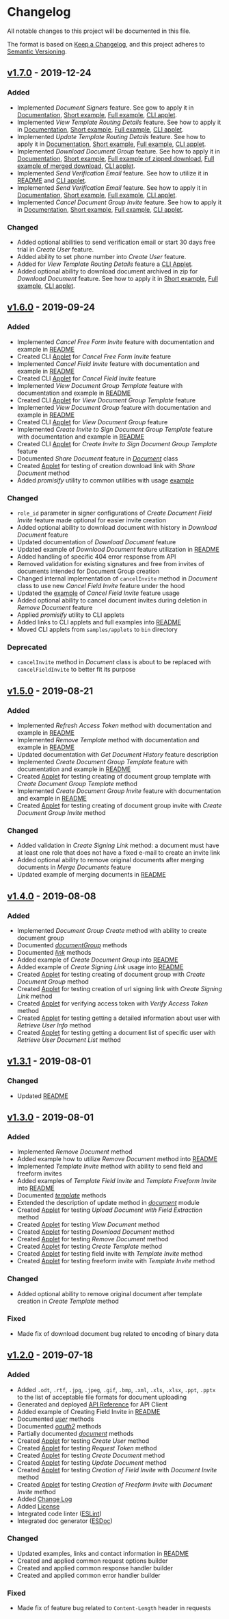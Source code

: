 # Changelog

All notable changes to this project will be documented in this file.

The format is based on [Keep a Changelog](https://keepachangelog.com/en/1.0.0/),
and this project adheres to [Semantic Versioning](https://semver.org/spec/v2.0.0.html).

## [v1.7.0] - 2019-12-24

### Added

- Implemented *Document Signers* feature. See gow to apply it in [Documentation](https://signnow.github.io/SignNowNodeSDK/class/lib/document/index.js~Document.html#static-method-signers), [Short example](https://github.com/signnow/SignNowNodeSDK/blob/master/README.md#document-signers), [Full example](https://github.com/signnow/SignNowNodeSDK/blob/master/samples/snippets/documentSigners.js), [CLI applet](https://github.com/signnow/SignNowNodeSDK/blob/master/bin/document-signers.js).
- Implemented *View Template Routing Details* feature. See how to apply it in [Documentation](https://signnow.github.io/SignNowNodeSDK/class/lib/template/index.js~Template.html#static-method-getRoutingDetails), [Short example](https://github.com/signnow/SignNowNodeSDK/blob/master/README.md#routing-details), [Full example](https://github.com/signnow/SignNowNodeSDK/blob/master/samples/snippets/getRoutingDetails.js), [CLI applet](https://github.com/signnow/SignNowNodeSDK/blob/master/bin/routing-details.js).
- Implemented *Update Template Routing Details* feature. See how to apply it in [Documentation](https://signnow.github.io/SignNowNodeSDK/class/lib/template/index.js~Template.html#static-method-updateRoutingDetails), [Short example](https://github.com/signnow/SignNowNodeSDK/blob/master/README.md#update-routing-details), [Full example](https://github.com/signnow/SignNowNodeSDK/blob/master/samples/snippets/updateTemplateRoutingDetails.js), [CLI applet](https://github.com/signnow/SignNowNodeSDK/blob/master/bin/update-routing-details.js).
- Implemented *Download Document Group* feature. See how to apply it in [Documentation](https://signnow.github.io/SignNowNodeSDK/class/lib/document-group/index.js~Template.html#static-method-download), [Short example](https://github.com/signnow/SignNowNodeSDK/blob/master/README.md#download-document-group), [Full example of zipped download](https://github.com/signnow/SignNowNodeSDK/blob/master/samples/snippets/downloadMergedDocumentGroup.js), [Full example of merged download](https://github.com/signnow/SignNowNodeSDK/blob/master/samples/snippets/downloadZippedDocumentGroup.js), [CLI applet](https://github.com/signnow/SignNowNodeSDK/blob/master/bin/download-document-group.js).
- Implemented *Send Verification Email* feature. See how to utilize it in [README](https://github.com/signnow/SignNowNodeSDK/blob/master/README.md#verify-email) and [CLI applet](https://github.com/signnow/SignNowNodeSDK/blob/master/bin/verify-email.js).
- Implemented *Send Verification Email* feature. See how to apply it in [Documentation](https://signnow.github.io/SignNowNodeSDK/class/lib/template/index.js~Template.html#verify-email), [Short example](https://github.com/signnow/SignNowNodeSDK/blob/master/README.md#verify-email), [Full example](https://github.com/signnow/SignNowNodeSDK/blob/master/samples/snippets/sendVerificationEmail.js), [CLI applet](https://github.com/signnow/SignNowNodeSDK/blob/master/bin/verify-email.js).
- Implemented *Cancel Document Group Invite* feature. See how to apply it in [Documentation](https://signnow.github.io/SignNowNodeSDK/class/lib/document-group/index.js~DocumentGroup.html#static-method-cancelInvite), [Short example](https://github.com/signnow/SignNowNodeSDK/blob/master/README.md#cancel-document-group-invite), [Full example](https://github.com/signnow/SignNowNodeSDK/blob/master/samples/snippets/cancelDocumentGroupInvite.js), [CLI applet](https://github.com/signnow/SignNowNodeSDK/blob/master/bin/cancel-documentgroup-invite.js).

### Changed

- Added optional abilities to send verification email or start 30 days free trial in *Create User* feature.
- Added ability to set phone number into *Create User* feature.
- Added for *View Template Routing Details* feature a [CLI Applet](https://github.com/signnow/SignNowNodeSDK/blob/master/bin/duplicate-template.js).
- Added optional ability to download document archived in zip for *Download Document* feature. See how to apply it in [Short example](https://github.com/signnow/SignNowNodeSDK/blob/master/README.md#download-document), [Full example](https://github.com/signnow/SignNowNodeSDK/blob/master/samples/snippets/downloadDocumentWithAttachments.js), [CLI applet](https://github.com/signnow/SignNowNodeSDK/blob/master/bin/download-document.js).

## [v1.6.0] - 2019-09-24

### Added

- Implemented *Cancel Free Form Invite* feature with documentation and example in [README](https://github.com/signnow/SignNowNodeSDK/blob/master/README.md#cancel-freeform-invite)
- Created CLI [Applet](https://github.com/signnow/SignNowNodeSDK/blob/master/bin/cancel-freeform-invite.js) for *Cancel Free Form Invite* feature
- Implemented *Cancel Field Invite* feature with documentation and example in [README](https://github.com/signnow/SignNowNodeSDK/blob/master/README.md#cancel-field-invite)
- Created CLI [Applet](https://github.com/signnow/SignNowNodeSDK/blob/master/bin/cancel-field-invite.js) for *Cancel Field Invite* feature
- Implemented *View Document Group Template* feature with documentation and example in [README](https://github.com/signnow/SignNowNodeSDK/blob/master/README.md#view-documentgroup-template)
- Created CLI [Applet](https://github.com/signnow/SignNowNodeSDK/blob/master/bin/view-documentgroup-template.js) for *View Document Group Template* feature
- Implemented *View Document Group* feature with documentation and example in [README](https://github.com/signnow/SignNowNodeSDK/blob/master/README.md#view-document-group)
- Created CLI [Applet](https://github.com/signnow/SignNowNodeSDK/blob/master/bin/view-document-group.js) for *View Document Group* feature
- Implemented *Create Invite to Sign Document Group Template* feature with documentation and example in [README](https://github.com/signnow/SignNowNodeSDK/blob/master/README.md#invite-documentgroup-template)
- Created CLI [Applet](https://github.com/signnow/SignNowNodeSDK/blob/master/bin/invite-documentgroup-template.js) for *Create Invite to Sign Document Group Template* feature
- Documented *Share Document* feature in [*Document*](https://signnow.github.io/SignNowNodeSDK/class/lib/document.js~Document.html) class
- Created [Applet](https://github.com/signnow/SignNowNodeSDK/blob/master/bin/share-document.js) for testing of creation download link with *Share Document* method
- Added *promisify* utility to common utilities with usage [example](https://github.com/signnow/SignNowNodeSDK/blob/master/README.md#promisify)

### Changed

- `role_id` parameter in signer configurations of *Create Document Field Invite* feature made optional for easier invite creation
- Added optional ability to download document with history in *Download Document* feature
- Updated documentation of *Download Document* feature
- Updated example of *Download Document* feature utilization in [README](https://github.com/signnow/SignNowNodeSDK/blob/master/README.md#download-document)
- Added handling of specific 404 error response from API
- Removed validation for existing signatures and free from invites of documents intended for Document Group creation
- Changed internal implementation of `cancelInvite` method in *Document* class to use new *Cancel Field Invite* feature under the hood
- Updated the [example](https://github.com/signnow/SignNowNodeSDK/blob/master/README.md#cancel-field-invite) of *Cancel Field Invite* feature usage
- Added optional ability to cancel document invites during deletion in *Remove Document* feature
- Applied *promisify* utility to CLI applets
- Added links to CLI applets and full examples into [README](https://github.com/signnow/SignNowNodeSDK/blob/master/README.md)
- Moved CLI applets from `samples/applets` to `bin` directory

### Deprecated

- `cancelInvite` method in *Document* class is about to be replaced with `cancelFieldInvite` to better fit its purpose

## [v1.5.0] - 2019-08-21

### Added

- Implemented *Refresh Access Token* method with documentation and example in [README](https://github.com/signnow/SignNowNodeSDK/blob/master/README.md#refresh-token)
- Implemented *Remove Template* method with documentation and example in [README](https://github.com/signnow/SignNowNodeSDK/blob/master/README.md#remove-template)
- Updated documentation with *Get Document History* feature description
- Implemented *Create Document Group Template* feature with documentation and example in [README](https://github.com/signnow/SignNowNodeSDK/blob/master/README.md#create-document-group-template)
- Created [Applet](https://github.com/signnow/SignNowNodeSDK/blob/master/bin/create-document-group-template.js) for testing creating of document group template with *Create Document Group Template* method
- Implemented *Create Document Group Invite* feature with documentation and example in [README](https://github.com/signnow/SignNowNodeSDK/blob/master/README.md#document-group-invite)
- Created [Applet](https://github.com/signnow/SignNowNodeSDK/blob/master/bin/document-group-invite.js) for testing creating of document group invite with *Create Document Group Invite* method

### Changed

- Added validation in *Create Signing Link* method: a document must have at least one role that does not have a fixed e-mail to create an invite link
- Added optional ability to remove original documents after merging documents in *Merge Documents* feature
- Updated example of merging documents in [README](https://github.com/signnow/SignNowNodeSDK/blob/master/README.md#merge-documents)

## [v1.4.0] - 2019-08-08

### Added

- Implemented *Document Group Create* method with ability to create document group
- Documented [*documentGroup*](https://signnow.github.io/SignNowNodeSDK/class/lib/documentGroup.js~DocumentGroup.html) methods
- Documented [*link*](https://signnow.github.io/SignNowNodeSDK/class/lib/link.js~Link.html) methods
- Added example of *Create Document Group* into [README](https://github.com/signnow/SignNowNodeSDK/blob/master/README.md#create-document-group)
- Added example of *Create Signing Link* usage into [README](https://github.com/signnow/SignNowNodeSDK/blob/master/README.md#create-signing-link)
- Created [Applet](https://github.com/signnow/SignNowNodeSDK/blob/master/bin/create-document-group.js) for testing creating of document group with *Create Document Group* method
- Created [Applet](https://github.com/signnow/SignNowNodeSDK/blob/master/bin/create-signing-link.js) for testing creation of url signing link with *Create Signing Link* method
- Created [Applet](https://github.com/signnow/SignNowNodeSDK/blob/master/bin/verify-access-token.js) for verifying access token with *Verify Access Token* method
- Created [Applet](https://github.com/signnow/SignNowNodeSDK/blob/master/bin/user-info.js) for testing getting a detailed information about user with *Retrieve User Info* method
- Created [Applet](https://github.com/signnow/SignNowNodeSDK/blob/master/bin/document-list.js) for testing getting a document list of specific user with *Retrieve User Document List* method

## [v1.3.1] - 2019-08-01

### Changed

- Updated [README](https://github.com/signnow/SignNowNodeSDK/blob/master/README.md)

## [v1.3.0] - 2019-08-01

### Added

- Implemented *Remove Document* method
- Added example how to utilize *Remove Document* method into [README](https://github.com/signnow/SignNowNodeSDK/blob/master/README.md#remove-document)
- Implemented *Template Invite* method with ability to send field and freeform invites
- Added examples of *Template Field Invite* and *Template Freeform Invite* into [README](https://github.com/signnow/SignNowNodeSDK/blob/master/README.md#template-field-invite)
- Documented [*template*](https://signnow.github.io/SignNowNodeSDK/class/lib/template.js~Template.html) methods
- Extended the description of update method in [*document*](https://signnow.github.io/SignNowNodeSDK/class/lib/document.js~Document.html) module
- Created [Applet](https://github.com/signnow/SignNowNodeSDK/blob/master/bin/extract-fields.js) for testing *Upload Document with Field Extraction* method
- Created [Applet](https://github.com/signnow/SignNowNodeSDK/blob/master/bin/view-document.js) for testing *View Document* method
- Created [Applet](https://github.com/signnow/SignNowNodeSDK/blob/master/bin/download-document.js) for testing *Download Document* method
- Created [Applet](https://github.com/signnow/SignNowNodeSDK/blob/master/bin/remove-document.js) for testing *Remove Document* method
- Created [Applet](https://github.com/signnow/SignNowNodeSDK/blob/master/bin/create-template.js) for testing *Create Template* method
- Created [Applet](https://github.com/signnow/SignNowNodeSDK/blob/master/bin/template-field-invite.js) for testing field invite with *Template Invite* method
- Created [Applet](https://github.com/signnow/SignNowNodeSDK/blob/master/bin/template-freeform-invite.js) for testing freeform invite with *Template Invite* method

### Changed

- Added optional ability to remove original document after template creation in *Create Template* method

### Fixed

- Made fix of download document bug related to encoding of binary data

## [v1.2.0] - 2019-07-18

### Added

- Added `.odt`, `.rtf`, `.jpg`, `.jpeg`, `.gif`, `.bmp`, `.xml`, `.xls`, `.xlsx`, `.ppt`, `.pptx` to the list of acceptable file formats for document uploading
- Generated and deployed [API Reference](https://signnow.github.io/SignNowNodeSDK/) for API Client
- Added example of Creating Field Invite in [README](https://github.com/signnow/SignNowNodeSDK/blob/master/README.md)
- Documented [*user*](https://signnow.github.io/SignNowNodeSDK/class/lib/user.js~User.html) methods
- Documented [*oauth2*](https://signnow.github.io/SignNowNodeSDK/class/lib/oauth2.js~OAuth2.html) methods
- Partially documented [*document*](https://signnow.github.io/SignNowNodeSDK/class/lib/document.js~Document.html) methods
- Created [Applet](https://github.com/signnow/SignNowNodeSDK/blob/master/bin/create-user.js) for testing *Create User* method
- Created [Applet](https://github.com/signnow/SignNowNodeSDK/blob/master/bin/get-access-token.js) for testing *Request Token* method
- Created [Applet](https://github.com/signnow/SignNowNodeSDK/blob/master/bin/create-document.js) for testing *Create Document* method
- Created [Applet](https://github.com/signnow/SignNowNodeSDK/blob/master/bin/update-document.js) for testing *Update Document* method
- Created [Applet](https://github.com/signnow/SignNowNodeSDK/blob/master/bin/create-field-invite.js) for testing *Creation of Field Invite* with *Document Invite* method
- Created [Applet](https://github.com/signnow/SignNowNodeSDK/blob/master/bin/create-freeform-invite.js) for testing *Creation of Freeform Invite* with *Document Invite* method
- Added [Change Log](https://github.com/signnow/SignNowNodeSDK/blob/master/CHANGELOG.md)
- Added [License](https://github.com/signnow/SignNowNodeSDK/blob/master/LICENSE.md)
- Integrated code linter ([ESLint](https://eslint.org/))
- Integrated doc generator ([ESDoc](https://esdoc.org/))

### Changed

- Updated examples, links and contact information in [README](https://github.com/signnow/SignNowNodeSDK/blob/master/README.md)
- Created and applied common request options builder
- Created and applied common response handler builder
- Created and applied common error handler builder

### Fixed

- Made fix of feature bug related to `Content-Length` header in requests

[v1.7.0]: https://github.com/signnow/SignNowNodeSDK/compare/v1.6.0...v1.7.0
[v1.6.0]: https://github.com/signnow/SignNowNodeSDK/compare/v1.5.0...v1.6.0
[v1.5.0]: https://github.com/signnow/SignNowNodeSDK/compare/v1.4.0...v1.5.0
[v1.4.0]: https://github.com/signnow/SignNowNodeSDK/compare/v1.3.1...v1.4.0
[v1.3.1]: https://github.com/signnow/SignNowNodeSDK/compare/v1.3.0...v1.3.1
[v1.3.0]: https://github.com/signnow/SignNowNodeSDK/compare/v1.2.0...v1.3.0
[v1.2.0]: https://github.com/signnow/SignNowNodeSDK/compare/v1.1.4...v1.2.0

